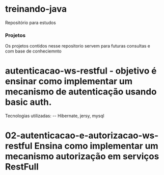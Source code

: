 # treinando-java
Repositório para estudos

### Projetos ###
Os projetos contidos nesse repositorio servem para futuras consultas e com base de conheciemnto

# autenticacao-ws-restful - objetivo é ensinar como implementar um mecanismo de autenticação usando basic auth.
Tecnologias utilizadas:
-- Hibernate, jersy, mysql

# 02-autenticacao-e-autorizacao-ws-restful Ensina como implementar um mecanismo autorização em serviços RestFull 